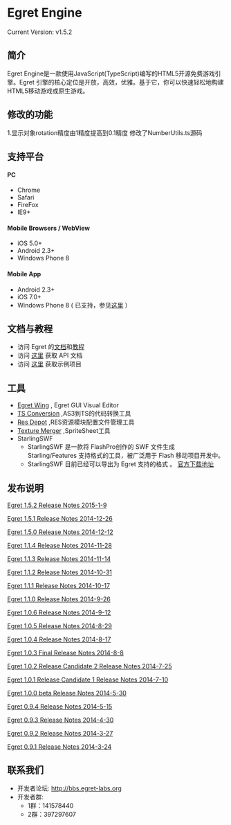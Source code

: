 Egret Engine
================================================
Current Version: v1.5.2


简介
-------------------

Egret Engine是一款使用JavaScript(TypeScript)编写的HTML5开源免费游戏引擎。Egret 引擎的核心定位是开放，高效，优雅。基于它，你可以快速轻松地构建HTML5移动游戏或原生游戏。

修改的功能
-------------------
1.显示对象rotation精度由1精度提高到0.1精度
	修改了NumberUtils.ts源码


支持平台
--------------------
#### PC
* Chrome
* Safari
* FireFox
* IE9+

#### Mobile Browsers / WebView
* iOS 5.0+
* Android 2.3+
* Windows Phone 8

#### Mobile App
* Android 2.3+
* iOS 7.0+
* Windows Phone 8 ( 已支持，参见[这里](http://docs.egret-labs.org/post/tools/native/winphone.html) ）


文档与教程
-------------------------
* 访问 Egret 的[文档](http://docs.egret-labs.org/)和[教程](http://bbs.egret-labs.org/plugin.php?id=webpage&identifier=Egret)
* 访问 [这里](http://docs.egret-labs.org/apis/) 获取 API 文档
* 访问 [这里](https://github.com/egret-team/egret-examples) 获取示例项目

工具
-------------------------
* [Egret Wing](http://www.egret-labs.org/download/wing-download.html) , Egret GUI Visual Editor
* [TS Conversion](http://www.egret-labs.org/download/conversion-tool-download.html) ,AS3到TS的代码转换工具
* [Res Depot](http://www.egret-labs.org/download/restool-download.html) ,RES资源模块配置文件管理工具
* [Texture Merger](http://www.egret-labs.org/download/egret-texturetool-download.html) ,SpriteSheet工具
* StarlingSWF
    * StarlingSWF 是一款将 FlashPro创作的 SWF 文件生成 Starling/Features 支持格式的工具，被广泛用于 Flash 移动项目开发中。
    * StarlingSWF 目前已经可以导出为 Egret 支持的格式 。 [官方下载地址](http://www.zmliu.com/?p=271)



发布说明
--------------------

[Egret 1.5.2 Release Notes 2015-1-9](/docs/1.5.2_ReleaseNotes.md)

[Egret 1.5.1 Release Notes 2014-12-26](/docs/1.5.1_ReleaseNotes.md)

[Egret 1.5.0 Release Notes 2014-12-12](/docs/1.5.0_ReleaseNotes.md)

[Egret 1.1.4 Release Notes 2014-11-28](/docs/1.1.4_ReleaseNotes.md)

[Egret 1.1.3 Release Notes 2014-11-14](/docs/1.1.3_ReleaseNotes.md)

[Egret 1.1.2 Release Notes 2014-10-31](/docs/1.1.2_ReleaseNotes.md)

[Egret 1.1.1 Release Notes 2014-10-17](/docs/1.1.1_ReleaseNotes.md)

[Egret 1.1.0 Release Notes 2014-9-26](/docs/1.1.0_ReleaseNotes.md)

[Egret 1.0.6 Release Notes 2014-9-12](/docs/1.0.6_ReleaseNotes.md)

[Egret 1.0.5 Release Notes 2014-8-29](/docs/1.0.5_ReleaseNotes.md)

[Egret 1.0.4 Release Notes 2014-8-17](/docs/1.0.4_ReleaseNotes.md)

[Egret 1.0.3 Final Release Notes 2014-8-8](/docs/1.0_Final_ReleaseNotes.md)

[Egret 1.0.2 Release Candidate 2 Release Notes 2014-7-25](/docs/ReleaseCandidate_2_ReleaseNotes.md)

[Egret 1.0.1 Release Candidate 1 Release Notes 2014-7-10](/docs/ReleaseCandidate_ReleaseNotes.md)

[Egret 1.0.0 beta Release Notes 2014-5-30](/docs/PublicBeta_ReleaseNotes.md)

[Egret 0.9.4 Release Notes 2014-5-15](/docs/Prerelease_ReleaseNotes.md)

[Egret 0.9.3  Release Notes 2014-4-30](/docs/Prerelease_ReleaseNotes.md)

[Egret 0.9.2  Release Notes 2014-3-27](/docs/Prerelease_ReleaseNotes.md)

[Egret 0.9.1  Release Notes 2014-3-24](/docs/Prerelease_ReleaseNotes.md)

联系我们
-------------------
* 开发者论坛: http://bbs.egret-labs.org
* 开发者群:
  * 1群：141578440
  * 2群：397297607

